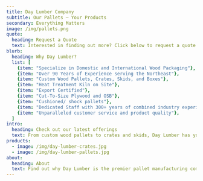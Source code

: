 ```yaml
---
title: Day Lumber Company
subtitle: Our Pallets – Your Products
secondary: Everything Matters
image: /img/pallets.png
quote:
  heading: Request a Quote
  text: Interested in finding out more? Click below to request a quote.
blurb:
  heading: Why Day Lumber?
  list: [
    {item: "Specialize in Domestic and International Wood Packaging"},
    {item: "Over 90 Years of Experience serving the Northeast"},
    {item: "Custom Wood Pallets, Crates, Skids, and Boxes"},
    {item: "Heat Treatment Kiln on Site"},
    {item: "Export Certified"},
    {item: "Cut-To-Size Plywood and OSB"},
    {item: "Cushioned/ shock pallets"},
    {item: "Dedicated Staff with 300+ years of combined industry experience"},
    {item: "Unparalleled customer service and product quality"},
  ]
intro:
  heading: Check out our latest offerings
  text: From custom wood pallets to crates and skids, Day Lumber has you covered.
products:
  - image: /img/day-lumber-crates.jpg
  - image: /img/day-lumber-pallets.jpg
about:
  heading: About
  text: Find out why Day Lumber is the premier pallet manufacturing company in the Northeast
---
```

